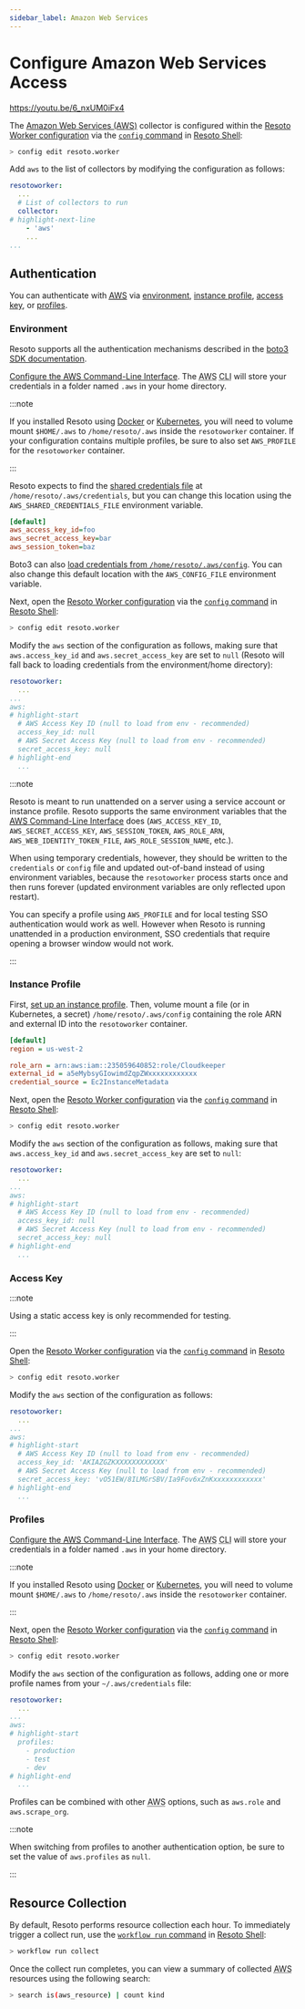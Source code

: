 ```yaml
---
sidebar_label: Amazon Web Services
---
```


# Configure Amazon Web Services Access

https://youtu.be/6_nxUM0iFx4

The [Amazon Web Services (AWS)](../../reference/data-models/aws.md) collector is configured within the [Resoto Worker configuration](../../reference/configuration/index.md) via the [`config` command](../../reference/cli/setup-commands/configs) in [Resoto Shell](../../concepts/components/shell):

```bash
> config edit resoto.worker
```

Add `aws` to the list of collectors by modifying the configuration as follows:

```yaml
resotoworker:
  ...
  # List of collectors to run
  collector:
# highlight-next-line
    - 'aws'
    ...
...
```

## Authentication

You can authenticate with [<abbr title="Amazon Web Services">AWS</abbr>](../../reference/data-models/aws.md) via [environment](#environment), [instance profile](#instance-profile), [access key](#access-key), or [profiles](#profiles).

### Environment

Resoto supports all the authentication mechanisms described in the [boto3 SDK documentation](https://boto3.amazonaws.com/v1/documentation/api/latest/guide/credentials.html).

[Configure the <abbr title="Amazon Web Services">AWS</abbr> Command-Line Interface](https://docs.aws.amazon.com/cli/latest/userguide/cli-chap-configure.html). The <abbr title="Amazon Web Services">AWS</abbr> <abbr title="Command-Line Interface">CLI</abbr> will store your credentials in a folder named `.aws` in your home directory.

:::note

If you installed Resoto using [Docker](../install-resoto/docker.md) or [Kubernetes](../configure-cloud-provider-access/kubernetes.md), you will need to volume mount `$HOME/.aws` to `/home/resoto/.aws` inside the `resotoworker` container. If your configuration contains multiple profiles, be sure to also set `AWS_PROFILE` for the `resotoworker` container.

:::

Resoto expects to find the [shared credentials file](https://boto3.amazonaws.com/v1/documentation/api/latest/guide/credentials.html#shared-credentials-file) at `/home/resoto/.aws/credentials`, but you can change this location using the `AWS_SHARED_CREDENTIALS_FILE` environment variable.

```ini title="Minimal example of the shared credentials file."
[default]
aws_access_key_id=foo
aws_secret_access_key=bar
aws_session_token=baz
```

Boto3 can also [load credentials from `/home/resoto/.aws/config`](https://boto3.amazonaws.com/v1/documentation/api/latest/guide/credentials.html#aws-config-file). You can also change this default location with the `AWS_CONFIG_FILE` environment variable.

Next, open the [Resoto Worker configuration](../../reference/configuration/index.md) via the [`config` command](../../reference/cli/setup-commands/configs) in [Resoto Shell](../../concepts/components/shell):

```bash
> config edit resoto.worker
```

Modify the `aws` section of the configuration as follows, making sure that `aws.access_key_id` and `aws.secret_access_key` are set to `null` (Resoto will fall back to loading credentials from the environment/home directory):

```yaml title="Resoto Worker configuration"
resotoworker:
  ...
...
aws:
# highlight-start
  # AWS Access Key ID (null to load from env - recommended)
  access_key_id: null
  # AWS Secret Access Key (null to load from env - recommended)
  secret_access_key: null
# highlight-end
  ...
```

:::note

Resoto is meant to run unattended on a server using a service account or instance profile. Resoto supports the same environment variables that the [<abbr title="Amazon Web Services">AWS</abbr> Command-Line Interface](https://aws.amazon.com/cli) does (`AWS_ACCESS_KEY_ID`, `AWS_SECRET_ACCESS_KEY`, `AWS_SESSION_TOKEN`, `AWS_ROLE_ARN`, `AWS_WEB_IDENTITY_TOKEN_FILE`, `AWS_ROLE_SESSION_NAME`, etc.).

When using temporary credentials, however, they should be written to the `credentials` or `config` file and updated out-of-band instead of using environment variables, because the `resotoworker` process starts once and then runs forever (updated environment variables are only reflected upon restart).

You can specify a profile using `AWS_PROFILE` and for local testing SSO authentication would work as well. However when Resoto is running unattended in a production environment, SSO credentials that require opening a browser window would not work.

:::

### Instance Profile

First, [set up an instance profile](https://docs.aws.amazon.com/IAM/latest/UserGuide/id_roles_use_switch-role-ec2_instance-profiles.html). Then, volume mount a file (or in Kubernetes, a secret) `/home/resoto/.aws/config` containing the role ARN and external ID into the `resotoworker` container.

```ini
[default]
region = us-west-2

role_arn = arn:aws:iam::235059640852:role/Cloudkeeper
external_id = a5eMybsyGIowimdZqpZWxxxxxxxxxxxx
credential_source = Ec2InstanceMetadata
```

Next, open the [Resoto Worker configuration](../../reference/configuration/index.md) via the [`config` command](../../reference/cli/setup-commands/configs) in [Resoto Shell](../../concepts/components/shell):

```bash
> config edit resoto.worker
```

Modify the `aws` section of the configuration as follows, making sure that `aws.access_key_id` and `aws.secret_access_key` are set to `null`:

```yaml title="Resoto Worker configuration"
resotoworker:
  ...
...
aws:
# highlight-start
  # AWS Access Key ID (null to load from env - recommended)
  access_key_id: null
  # AWS Secret Access Key (null to load from env - recommended)
  secret_access_key: null
# highlight-end
  ...
```

### Access Key

:::note

Using a static access key is only recommended for testing.

:::

Open the [Resoto Worker configuration](../../reference/configuration/index.md) via the [`config` command](../../reference/cli/setup-commands/configs) in [Resoto Shell](../../concepts/components/shell):

```bash
> config edit resoto.worker
```

Modify the `aws` section of the configuration as follows:

```yaml title="Resoto Worker configuration"
resotoworker:
  ...
...
aws:
# highlight-start
  # AWS Access Key ID (null to load from env - recommended)
  access_key_id: 'AKIAZGZKXXXXXXXXXXXX'
  # AWS Secret Access Key (null to load from env - recommended)
  secret_access_key: 'vO51EW/8ILMGrSBV/Ia9Fov6xZnKxxxxxxxxxxxx'
# highlight-end
  ...
```

### Profiles

[Configure the <abbr title="Amazon Web Services">AWS</abbr> Command-Line Interface](https://docs.aws.amazon.com/cli/latest/userguide/cli-chap-configure.html). The <abbr title="Amazon Web Services">AWS</abbr> <abbr title="Command-Line Interface">CLI</abbr> will store your credentials in a folder named `.aws` in your home directory.

:::note

If you installed Resoto using [Docker](../install-resoto/docker.md) or [Kubernetes](../configure-cloud-provider-access/kubernetes.md), you will need to volume mount `$HOME/.aws` to `/home/resoto/.aws` inside the `resotoworker` container.

:::

Next, open the [Resoto Worker configuration](../../reference/configuration/index.md) via the [`config` command](../../reference/cli/setup-commands/configs) in [Resoto Shell](../../concepts/components/shell):

```bash
> config edit resoto.worker
```

Modify the `aws` section of the configuration as follows, adding one or more profile names from your `~/.aws/credentials` file:

```yaml title="Resoto Worker configuration"
resotoworker:
  ...
...
aws:
# highlight-start
  profiles:
    - production
    - test
    - dev
# highlight-end
  ...
```

Profiles can be combined with other <abbr title="Amazon Web Services">AWS</abbr> options, such as `aws.role` and `aws.scrape_org`.

:::note

When switching from profiles to another authentication option, be sure to set the value of `aws.profiles` as `null`.

:::

## Resource Collection

By default, Resoto performs resource collection each hour. To immediately trigger a collect run, use the [`workflow run` command](../../reference/cli/action-commands/workflows/run.md) in [Resoto Shell](../../concepts/components/shell):

```bash
> workflow run collect
```

Once the collect run completes, you can view a summary of collected <abbr title="Amazon Web Services">AWS</abbr> resources using the following search:

```bash
> search is(aws_resource) | count kind
```
